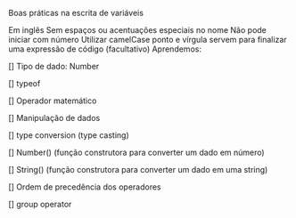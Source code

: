 Boas práticas na escrita de variáveis

Em inglês
Sem espaços ou acentuações especiais no nome
Não pode iniciar com número
Utilizar camelCase
ponto e vírgula servem para finalizar uma expressão de código (facultativo)
Aprendemos:

[] Tipo de dado: Number 

[] typeof 

[] Operador matemático 

[] Manipulação de dados 

[] type conversion (type casting) 

[] Number() (função construtora para converter um dado em número) 

[] String() (função construtora para converter um dado em uma string) 

[] Ordem de precedência dos operadores 

[] group operator